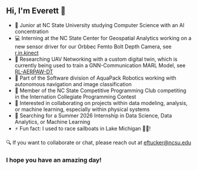 ## Hi, I'm Everett 👋

- 🏫 Junior at NC State University studying Computer Science with an AI concentration
- 💻 Interning at the NC State Center for Geospatial Analytics working on a new sensor driver for our Orbbec Femto Bolt Depth Camera, see [r.in.kinect](https://github.com/EverettTucker471/r.in.kinect/tree/femto-bolt)
- 🌱 Researching UAV Networking with a custom digital twin, which is currently being used to train a GNN-Communication MARL Model, see [RL-AERPAW-DT](https://github.com/EverettTucker471/RL-AERPAW-DT)
- 🤖 Part of the Software division of AquaPack Robotics working with autonomous navigation and image classification
- 🥇 Member of the NC State Competitive Programming Club competiting in the Internation Collegiate Programming Contest
- 👯 Interested in collaborating on projects within data modeling, analysis, or machine learning, especially within physical systems
- 🔭 Searching for a Summer 2026 Internship in Data Science, Data Analytics, or Machine Learning
- ⚡ Fun fact: I used to race sailboats in Lake Michigan 🌊⛵!

🔍 If you want to collaborate or chat, please reach out at eftucker@ncsu.edu

### I hope you have an amazing day!

<!--
**EverettTucker471/EverettTucker471** is a ✨ _special_ ✨ repository because its `README.md` (this file) appears on your GitHub profile.

Here are some ideas to get you started:

- 🔭 I’m currently working on ...
- 🌱 I’m currently learning ...
- 👯 I’m looking to collaborate on ...
- 🤔 I’m looking for help with ...
- 💬 Ask me about ...
- 📫 How to reach me: ...
- 😄 Pronouns: ...
- ⚡ Fun fact: ...
-->
